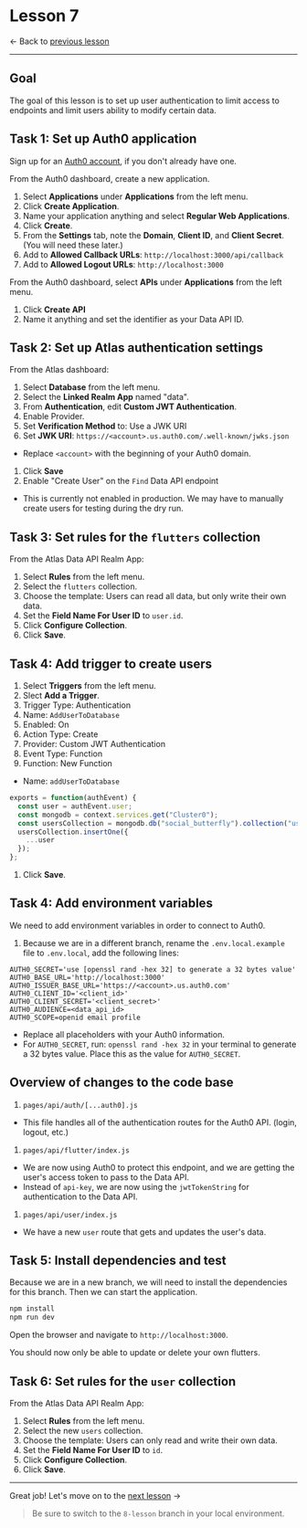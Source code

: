 # Lesson 7

<- Back to [previous lesson](https://github.com/mongodb-developer/social-app-demo/tree/6-lesson)

---

## Goal

The goal of this lesson is to set up user authentication to limit access to endpoints and limit users ability to modify certain data. 

## Task 1: Set up Auth0 application

Sign up for an [Auth0 account](https://auth0.com/signup?place=header&type=button&text=sign%20up), if you don't already have one.

From the Auth0 dashboard, create a new application.
1. Select **Applications** under **Applications** from the left menu.
1. Click **Create Application**.
1. Name your application anything and select **Regular Web Applications**.
1. Click **Create**.
1. From the **Settings** tab, note the **Domain**, **Client ID**, and **Client Secret**. (You will need these later.)
1. Add to **Allowed Callback URLs**: `http://localhost:3000/api/callback`
1. Add to **Allowed Logout URLs**: `http://localhost:3000`

From the Auth0 dashboard, select **APIs** under **Applications** from the left menu.
1. Click **Create API**
1. Name it anything and set the identifier as your Data API ID.

## Task 2: Set up Atlas authentication settings
From the Atlas dashboard:
1. Select **Database** from the left menu. 
1. Select the **Linked Realm App** named "data".
1. From **Authentication**, edit **Custom JWT Authentication**.
1. Enable Provider.
1. Set **Verification Method** to: Use a JWK URI
1. Set **JWK URI**: `https://<account>.us.auth0.com/.well-known/jwks.json`
  - Replace `<account>` with the beginning of your Auth0 domain.
1. Click **Save**
1. Enable "Create User" on the `Find` Data API endpoint
  - This is currently not enabled in production. We may have to manually create users for testing during the dry run.

## Task 3: Set rules for the `flutters` collection

From the Atlas Data API Realm App:
1. Select **Rules** from the left menu.
1. Select the `flutters` collection.
1. Choose the template: Users can read all data, but only write their own data.
1. Set the **Field Name For User ID** to `user.id`.
1. Click **Configure Collection**.
1. Click **Save**.

## Task 4: Add trigger to create users

1. Select **Triggers** from the left menu.
1. Slect **Add a Trigger**.
1. Trigger Type: Authentication
1. Name: `AddUserToDatabase`
1. Enabled: On
1. Action Type: Create
1. Provider: Custom JWT Authentication
1. Event Type: Function
1. Function: New Function
  - Name: `addUserToDatabase`
  ```js
  exports = function(authEvent) {
    const user = authEvent.user;
    const mongodb = context.services.get("Cluster0");
    const usersCollection = mongodb.db("social_butterfly").collection("users");
    usersCollection.insertOne({
      ...user
    });
  };
  ```
1. Click **Save**.

## Task 4: Add environment variables

We need to add environment variables in order to connect to Auth0.
1. Because we are in a different branch, rename the `.env.local.example` file to `.env.local`, add the following lines:
  ```env
  AUTH0_SECRET='use [openssl rand -hex 32] to generate a 32 bytes value'
  AUTH0_BASE_URL='http://localhost:3000'
  AUTH0_ISSUER_BASE_URL='https://<account>.us.auth0.com'
  AUTH0_CLIENT_ID='<client_id>'
  AUTH0_CLIENT_SECRET='<client_secret>'
  AUTH0_AUDIENCE=<data_api_id>
  AUTH0_SCOPE=openid email profile
  ```
  - Replace all placeholders with your Auth0 information.
  - For `AUTH0_SECRET`, run: `openssl rand -hex 32` in your terminal to generate a 32 bytes value. Place this as the value for `AUTH0_SECRET`.

## Overview of changes to the code base

1. `pages/api/auth/[...auth0].js`
  - This file handles all of the authentication routes for the Auth0 API. (login, logout, etc.)
1. `pages/api/flutter/index.js`
  - We are now using Auth0 to protect this endpoint, and we are getting the user's access token to pass to the Data API.
  - Instead of `api-key`, we are now using the `jwtTokenString` for authentication to the Data API.
1. `pages/api/user/index.js`
  - We have a new `user` route that gets and updates the user's data.

## Task 5: Install dependencies and test

Because we are in a new branch, we will need to install the dependencies for this branch. Then we can start the application.

```bash
npm install
npm run dev
```

Open the browser and navigate to `http://localhost:3000`.

You should now only be able to update or delete your own flutters.

## Task 6: Set rules for the `user` collection

From the Atlas Data API Realm App:
1. Select **Rules** from the left menu.
1. Select the new `users` collection.
1. Choose the template: Users can only read and write their own data.
1. Set the **Field Name For User ID** to `id`.
1. Click **Configure Collection**.
1. Click **Save**.

---

Great job! Let's move on to the [next lesson](https://github.com/mongodb-developer/social-app-demo/tree/8-lesson) ->

> Be sure to switch to the `8-lesson` branch in your local environment.

